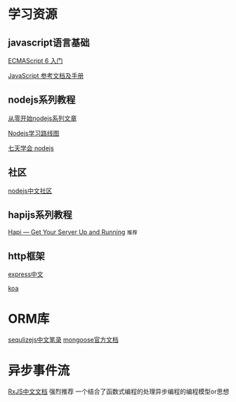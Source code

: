 
# 学习资源

## javascript语言基础

[ECMAScript 6 入门](http://es6.ruanyifeng.com/)

[JavaScript 参考文档及手册](https://developer.mozilla.org/zh-CN/docs/Web/JavaScript/Reference)

## nodejs系列教程
[从零开始nodejs系列文章](http://blog.fens.me/series-nodejs/)

[Nodejs学习路线图](http://blog.fens.me/nodejs-roadmap/)

[七天学会 nodejs](http://wiki.jikexueyuan.com/project/nodejs-guide/)
## 社区

[nodejs中文社区](https://cnodejs.org/)



## hapijs系列教程

[Hapi — Get Your Server Up and Running](https://futurestud.io/tutorials/hapi-get-your-server-up-and-running) `推荐`



## http框架

[express中文](http://www.expressjs.com.cn/guide/using-middleware.html)

[koa](https://github.com/koajs/koa)

# ORM库
[sequlizejs中文笔录](https://itbilu.com/nodejs/npm/VkYIaRPz-.html)
[mongoose官方文档](https://www.gitbook.com/book/xiaoxiami/mongoose/details)

# 异步事件流
[RxJS中文文档](https://buctwbzs.gitbooks.io/rxjs/content/rookie-primer.html) 强烈推荐 一个结合了函数式编程的处理异步编程的编程模型or思想
